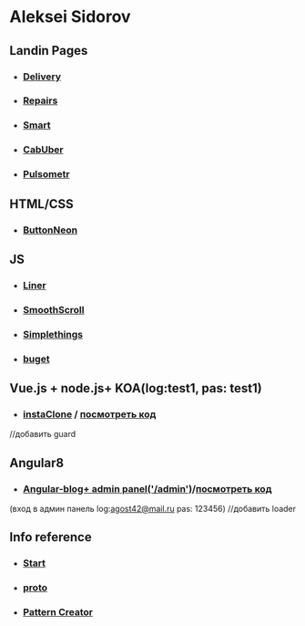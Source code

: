 # Aleksei Sidorov


## Landin Pages
* ### [Delivery](https://alekseisidorov1994.github.io/landingPage/glopt/src/)
* ### [Repairs](https://alekseisidorov1994.github.io/landingPage/pageBuild/src/)
* ### [Smart](https://alekseisidorov1994.github.io/landingPage/pagefms/src/)
* ### [CabUber](https://alekseisidorov1994.github.io/landingPage/uberCab/src/)
* ### [Pulsometr](https://alekseisidorov1994.github.io/landingPage/pulsometr/dist/)

## HTML/CSS
* ### [ButtonNeon](https://alekseisidorov1994.github.io/htmlCss/btn/)

## JS
* ### [Liner](https://alekseisidorov1994.github.io/canvasJs/liner/)
* ### [SmoothScroll](https://alekseisidorov1994.github.io/JS/scrollAndMenu/src/)
* ### [Simplethings](https://alekseisidorov1994.github.io/JS/yoga/)
* ### [buget](https://alekseisidorov1994.github.io/JS/budgetApp/src/)

## Vue.js + node.js+ KOA(log:test1, pas: test1)
* ### [instaClone](http://176.99.12.17/wall) / [посмотреть код](https://github.com/alekseisidorov1994/vue-serve)
//добавить guard

## Angular8  
* ### [Angular-blog+ admin panel('/admin')](https://angular-blog-ed2e5.firebaseapp.com/admin)/[посмотреть код](https://github.com/alekseisidorov1994/allAboutAngular)  
(вход в админ панель log:agost42@mail.ru pas: 123456)
//добавить loader

## Info reference
* ### [Start](https://github.com/alekseisidorov1994/Lesson1/blob/master/README.md)
* ### [__proto__](https://github.com/alekseisidorov1994/lesson2)
* ### [Pattern Creator](https://github.com/alekseisidorov1994/Lesson3) 
